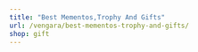 ```yaml
---
title: "Best Mementos,Trophy And Gifts"
url: /vengara/best-mementos-trophy-and-gifts/
shop: gift
---
```

